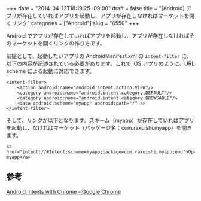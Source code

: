 +++
date = "2014-04-12T18:19:25+09:00"
draft = false
title = "[Android] アプリが存在していればアプリを起動し、アプリが存在しなければマーケットを開くリンク"
categories = ["Android"]
slug = "6550"
+++

Android でアプリが存在していればアプリを起動し、アプリが存在しなければそのマーケットを開くリンクの作り方です。

前提として、起動したいアプリの AndroidManifest.xml の `intent-filter` に、以下の内容が記述されている必要があります。これで iOS アプリのように、URL scheme による起動に対応できます。

```
<intent-filter>
    <action android:name="android.intent.action.VIEW"/>
    <category android:name="android.intent.category.DEFAULT"/>
    <category android:name="android.intent.category.BROWSABLE"/>
    <data android:scheme="myapp" android:path="/" />
</intent-filter>
```

そして、リンクが以下となります。スキーム（myapp）が存在していればアプリを起動し、なければマーケット（パッケージ名：com.rakuishi.myapp）を開きます。

```
<a href="intent://#Intent;scheme=myapp;package=com.rakuishi.myapp;end">Open myapp</a>
```

## 参考

[Android Intents with Chrome - Google Chrome](https://developer.chrome.com/multidevice/android/intents)
